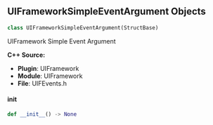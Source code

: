 ## UIFrameworkSimpleEventArgument Objects

```python
class UIFrameworkSimpleEventArgument(StructBase)
```

UIFramework Simple Event Argument

**C++ Source:**

- **Plugin**: UIFramework
- **Module**: UIFramework
- **File**: UIFEvents.h

<a id="unreal.UIFrameworkSimpleEventArgument.__init__"></a>

#### __init__

```python
def __init__() -> None
```

<a id="unreal.UIFrameworkClickEventArgument"></a>